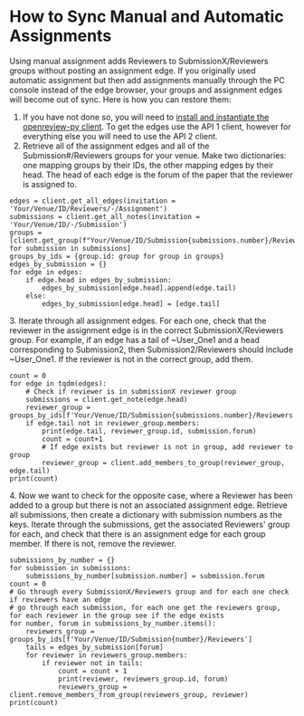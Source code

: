 # How to Sync Manual and Automatic Assignments

Using manual assignment adds Reviewers to SubmissionX/Reviewers groups without posting an assignment edge. If you originally used automatic assignment but then add assignments manually through the PC console instead of the edge browser, your groups and assignment edges will become out of sync. Here is how you can restore them:&#x20;

1. If you have not done so, you will need to [install and instantiate the openreview-py client](../../getting-started/using-the-api/installing-and-instantiating-the-python-client.md).  To get the edges use the API 1 client, however for everything else you will need to use the API 2 client.
2. Retrieve all of the assignment edges and all of the Submission#/Reviewers groups for your venue. Make two dictionaries: one mapping groups by their IDs, the other mapping edges by their head. The head of each edge is the forum of the paper that the reviewer is assigned to.

```
edges = client.get_all_edges(invitation = 'Your/Venue/ID/Reviewers/-/Assignment')
submissions = client.get_all_notes(invitation = 'Your/Venue/ID/-/Submission')
groups = [client.get_group(f"Your/Venue/ID/Submission{submissions.number}/Reviewers") for submission in submissions]
groups_by_ids = {group.id: group for group in groups}
edges_by_submission = {}
for edge in edges: 
    if edge.head in edges_by_submission: 
        edges_by_submission[edge.head].append(edge.tail)
    else: 
        edges_by_submission[edge.head] = [edge.tail]
```

3\. Iterate through all assignment edges. For each one, check that the reviewer in the assignment edge is in the correct SubmissionX/Reviewers group. For example, if an edge has a tail of \~User\_One1 and a head corresponding to Submission2, then Submission2/Reviewers should include \~User\_One1. If the reviewer is not in the correct group, add them.&#x20;

```
count = 0
for edge in tqdm(edges): 
    # Check if reviewer is in submissionX reviewer group 
    submissions = client.get_note(edge.head)
    reviewer_group = groups_by_ids[f'Your/Venue/ID/Submission{submissions.number}/Reviewers']
    if edge.tail not in reviewer_group.members: 
        print(edge.tail, reviewer_group.id, submission.forum)
        count = count+1
        # If edge exists but reviewer is not in group, add reviewer to group 
        reviewer_group = client.add_members_to_group(reviewer_group, edge.tail)
print(count)
```

4\. Now we want to check for the opposite case, where a Reviewer has been added to a group but there is not an associated assignment edge. Retrieve all submissions, then create a dictionary with submission numbers as the keys. Iterate through the submissions, get the associated Reviewers' group for each, and check that there is an assignment edge for each group member. If there is not, remove the reviewer.&#x20;

```
submissions_by_number = {}
for submission in submissions: 
    submissions_by_number[submission.number] = submission.forum
count = 0
# Go through every SubmissionX/Reviewers group and for each one check if reviewers have an edge 
# go through each submission, for each one get the reviewers group, for each reviewer in the group see if the edge exists 
for number, forum in submissions_by_number.items(): 
    reviewers_group = groups_by_ids[f'Your/Venue/ID/Submission{number}/Reviewers']
    tails = edges_by_submission[forum]
    for reviewer in reviewers_group.members: 
        if reviewer not in tails: 
            count = count + 1
            print(reviewer, reviewers_group.id, forum)
            reviewers_group = client.remove_members_from_group(reviewers_group, reviewer)
print(count)
```
